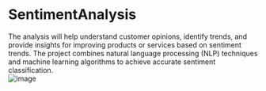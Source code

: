 # SentimentAnalysis
The analysis will help understand customer opinions, identify trends, and provide insights for improving products or services based on sentiment trends. The project combines natural language processing (NLP) techniques and machine learning algorithms to achieve accurate sentiment classification.<br/>
                                      ![image](https://github.com/user-attachments/assets/2af48c81-08bf-462d-9ca0-de7ec27ba8ad)
